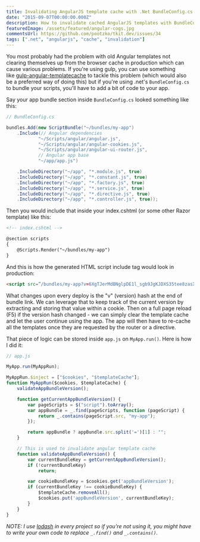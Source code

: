 ```yaml
---
title: Invalidating AngularJS template cache with .Net BundleConfig.cs
date: "2015-09-07T00:00:00.000Z"
description: How to invalidate cached AngularJS templates with BundleConfig.cs in .Net?
featuredImage: /assets/featured/angular-cogs.jpg
commentsUrl: https://github.com/pootzko/tkit.dev/issues/34
tags: [".net", "angularjs", "cache", "invalidation"]
---
```


You most probably had the problem with old Angular templates not clearing themselves up from the browser cache in production which can cause various problems. If you're using gulp, you can use something like [gulp-angular-templatecache](https://github.com/miickel/gulp-angular-templatecache) to tackle this problem (which would also be a preferred way of doing this) but if you're using .net's `BundleConfig.cs` to bundle your scripts, you'll have to add a bit of code to your app.

Say your app bundle section inside `BundleConfig.cs` looked something like this:

```cs
// BundleConfig.cs

bundles.Add(new ScriptBundle("~/bundles/my-app")
    .Include(// Angular dependencies
            "~/Scripts/angular/angular.js",
            "~/Scripts/angular/angular-cookies.js",
            "~/Scripts/angular/angular-ui-router.js",
            // Angular app base
            "~/app/app.js")

    .IncludeDirectory("~/app", "*.module.js", true)
    .IncludeDirectory("~/app", "*.constant.js", true)
    .IncludeDirectory("~/app", "*.factory.js", true)
    .IncludeDirectory("~/app", "*.service.js", true)
    .IncludeDirectory("~/app", "*.directive.js", true)
    .IncludeDirectory("~/app", "*.controller.js", true));

```

Then you would include that inside your index.cshtml (or some other Razor template) like this:

```html
<!-- index.cshtml -->

@section scripts
{
    @Scripts.Render("~/bundles/my-app")
}
```

And this is how the generated HTML script include tag would look in production:

```html
<script src=”/bundles/my-app?v=6XgTJerMdBNglpDE1l_sgb9JgKJDXS35tee8zasXvLk1″></script>
```

What changes upon every deploy is the "v" (version) hash at the end of bundle link. We can leverage that to keep track of the current version by extracting and storing that value within a cookie. Then on a full page reload (F5) if the version hash changed - we can simply clear the template cache and let the user continue using the app. The app will then have to re-cache all the templates once they are requested by the router or a directive.

That piece of logic can be stored inside `app.js` on `MyApp.run()`. Here is how I did it:

```js
// app.js

MyApp.run(MyAppRun);

MyAppRun.$inject = ["$cookies", "$templateCache"];
function MyAppRun($cookies, $templateCache) {
    validateAppBundleVersion();

    function getCurrentAppBundleVersion() {
        var pageScripts = $("script").toArray();
        var appBundle = _.find(pageScripts, function (pageScript) {
            return _.contains(pageScript.src, "my-app");
        });

        return appBundle ? appBundle.src.split('=')[1] : "";
    }

    // This is used to invalidate angular template cache
    function validateAppBundleVersion() {
        var currentBundleKey = getCurrentAppBundleVersion();
        if (!currentBundleKey)
            return;

        var cookieBundleKey = $cookies.get('appBundleVersion');
        if (currentBundleKey !== cookieBundleKey) {
            $templateCache.removeAll();
            $cookies.put('appBundleVersion', currentBundleKey);
        }
    }
}
```

*NOTE: I use [lodash](https://lodash.com/docs) in every project so if you're not using it, you might have to write your own code to replace `_.find()` and `_.contains()`*.